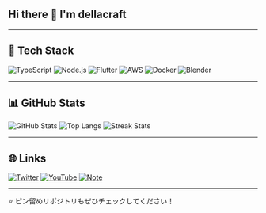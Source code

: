 ## Hi there 👋 I'm dellacraft

<!--
**dellacraft/dellacraft** is a ✨ _special_ ✨ repository because its `README.md` (this file) appears on your GitHub profile.

Here are some ideas to get you started:

- 🔭 I’m currently working on ...
- 🌱 I’m currently learning ...
- 👯 I’m looking to collaborate on ...
- 🤔 I’m looking for help with ...
- 💬 Ask me about ...
- 📫 How to reach me: ...
- 😄 Pronouns: ...
- ⚡ Fun fact: ...
-->

---

## 🚀 Tech Stack
![TypeScript](https://img.shields.io/badge/TypeScript-3178C6?logo=typescript&logoColor=white)
![Node.js](https://img.shields.io/badge/Node.js-339933?logo=node.js&logoColor=white)
![Flutter](https://img.shields.io/badge/Flutter-02569B?logo=flutter&logoColor=white)
![AWS](https://img.shields.io/badge/AWS-232F3E?logo=amazon-aws&logoColor=white)
![Docker](https://img.shields.io/badge/Docker-2496ED?logo=docker&logoColor=white)
![Blender](https://img.shields.io/badge/Blender-F5792A?logo=blender&logoColor=white)

---

## 📊 GitHub Stats
![GitHub Stats](https://github-readme-stats.vercel.app/api?username=dellacraft&show_icons=true&theme=radical)
![Top Langs](https://github-readme-stats.vercel.app/api/top-langs/?username=dellacraft&layout=compact&theme=radical)
![Streak Stats](https://github-readme-streak-stats.herokuapp.com/?user=dellacraft&theme=radical)

---

## 🌐 Links
[![Twitter](https://img.shields.io/twitter/follow/dellacraft65266?style=social)](https://twitter.com/dellacraft65266)
[![YouTube](https://img.shields.io/youtube/channel/subscribers/dellacraft-c5p?style=social)](https://youtube.com/channel/dellacraft-c5p)
[![Note](https://img.shields.io/badge/Note-記事はこちら-41C9B4?logo=bookstack&logoColor=white)](https://note.com/dellacraft)

---

⭐️ ピン留めリポジトリもぜひチェックしてください！
